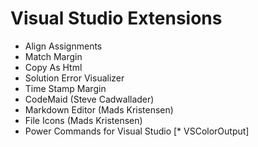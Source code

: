 ﻿# Visual Studio Extensions

* Align Assignments
* Match Margin
* Copy As Html
* Solution Error Visualizer
* Time Stamp Margin
* CodeMaid (Steve Cadwallader)
* Markdown Editor (Mads Kristensen)
* File Icons (Mads Kristensen)
* Power Commands for Visual Studio
[* VSColorOutput]
